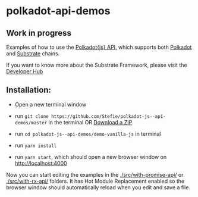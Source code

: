 # polkadot-api-demos
## Work in progress
Examples of how to use the [Polkadot{js} API](https://github.com/polkadot-js/api), which supports both [Polkadot](https://github.com/paritytech/polkadot) and [Substrate](https://github.com/paritytech/substrate) chains.

If you want to know more about the Substrate Framework, please visit the [Developer Hub](https://substrate.readme.io/docs)


## Installation:

- Open a new terminal window

- run `git clone https://github.com/Stefie/polkadot-js--api-demos/master` in the terminal OR [Download a ZIP](https://github.com/Stefie/polkadot-js--api-demos/archive/master.zip)

- run `cd polkadot-js--api-demos/demo-vanilla-js` in terminal

- run `yarn install`

- run `yarn start`, which should open a new browser window on [http://localhost:4000](http://localhost:4000)

Now you can start editing the examples in the [./src/with-promise-api/](https://github.com/Stefie/polkadot-js--api-demos/blob/master/demo-vanilla-js/src/with-promise-api) or [./src/with-rx-api/](https://github.com/Stefie/polkadot-js--api-demos/blob/master/demo-vanilla-js/src/with-rx-api) folders. It has Hot Module Replacement enabled so the browser window should automatically reload when you edit and save a file.
